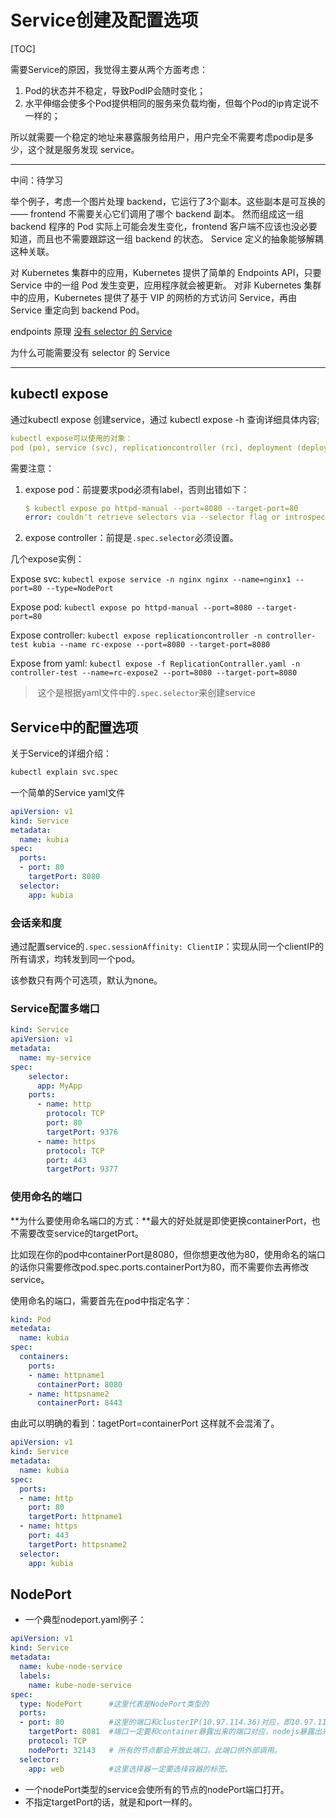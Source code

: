 # Service创建及配置选项

[TOC]

需要Service的原因，我觉得主要从两个方面考虑：

1. Pod的状态并不稳定，导致PodIP会随时变化；
2. 水平伸缩会使多个Pod提供相同的服务来负载均衡，但每个Pod的ip肯定说不一样的；

所以就需要一个稳定的地址来暴露服务给用户，用户完全不需要考虑podip是多少，这个就是服务发现 service。

---

中间：待学习

举个例子，考虑一个图片处理 backend，它运行了3个副本。这些副本是可互换的 —— frontend 不需要关心它们调用了哪个 backend 副本。 然而组成这一组 backend 程序的 Pod 实际上可能会发生变化，frontend 客户端不应该也没必要知道，而且也不需要跟踪这一组 backend 的状态。 Service 定义的抽象能够解耦这种关联。

对 Kubernetes 集群中的应用，Kubernetes 提供了简单的 Endpoints API，只要 Service 中的一组 Pod 发生变更，应用程序就会被更新。 对非 Kubernetes 集群中的应用，Kubernetes 提供了基于 VIP 的网桥的方式访问 Service，再由 Service 重定向到 backend Pod。

endpoints 原理 [没有 selector 的 Service](http://docs.kubernetes.org.cn/703.html#_selector_Service)

为什么可能需要没有 selector 的 Service

---



## kubectl expose

通过kubectl expose 创建service，通过 kubectl expose -h 查询详细具体内容;

```yaml
kubectl expose可以使用的对象：
pod (po), service (svc), replicationcontroller (rc), deployment (deploy), replicaset (rs)
```

需要注意：

1. expose pod：前提要求pod必须有label，否则出错如下：

   ```yaml
   $ kubectl expose po httpd-manual --port=8080 --target-port=80
   error: couldn't retrieve selectors via --selector flag or introspection: the pod has no labels and cannot be exposed
   ```

2. expose controller：前提是`.spec.selector`必须设置。

几个expose实例：

Expose svc: `kubectl expose service -n nginx nginx --name=nginx1 --port=80 --type=NodePort`

Expose pod: `kubectl expose po httpd-manual --port=8080 --target-port=80`

Expose controller: `kubectl expose replicationcontroller -n controller-test kubia --name rc-expose --port=8080 --target-port=8080`

Expose from yaml: `kubectl expose -f ReplicationContraller.yaml -n controller-test --name=rc-expose2 --port=8080 --target-port=8080`

> ​	这个是根据yaml文件中的`.spec.selector`来创建service



## Service中的配置选项

关于Service的详细介绍：

```bash
kubectl explain svc.spec
```

一个简单的Service yaml文件

```yaml
apiVersion: v1
kind: Service
metadata:
  name: kubia
spec:
  ports:
  - port: 80
    targetPort: 8080
  selector:
    app: kubia
```

### 会话亲和度

通过配置service的`.spec.sessionAffinity: ClientIP`：实现从同一个clientIP的所有请求，均转发到同一个pod。

该参数只有两个可选项，默认为none。

### Service配置多端口

```yaml
kind: Service
apiVersion: v1
metadata:
  name: my-service
spec:
    selector:
      app: MyApp
    ports:
      - name: http
        protocol: TCP
        port: 80
        targetPort: 9376
      - name: https
        protocol: TCP
        port: 443
        targetPort: 9377
```

### 使用命名的端口	

**为什么要使用命名端口的方式：**最大的好处就是即使更换containerPort，也不需要改变service的targetPort。

比如现在你的pod中containerPort是8080，但你想更改他为80，使用命名的端口的话你只需要修改pod.spec.ports.containerPort为80，而不需要你去再修改service。

使用命名的端口，需要首先在pod中指定名字：

```yaml
kind: Pod
metedata:
  name: kubia
spec:
  containers:
    ports:
    - name: httpname1
      containerPort: 8080
    - name: httpsname2
      containerPort: 8443
```

由此可以明确的看到：tagetPort=containerPort 这样就不会混淆了。

```yaml
apiVersion: v1
kind: Service
metadata:
  name: kubia
spec:
  ports:
  - name: http
    port: 80
    targetPort: httpname1
  - name: https
    port: 443
    targetPort: httpsname2
  selector:
    app: kubia
```

## NodePort

- 一个典型nodeport.yaml例子：


```yaml
apiVersion: v1
kind: Service
metadata:
  name: kube-node-service
  labels:
    name: kube-node-service
spec:
  type: NodePort      #这里代表是NodePort类型的
  ports:
  - port: 80          #这里的端口和clusterIP(10.97.114.36)对应，即10.97.114.36:80,供内部访问。
    targetPort: 8081  #端口一定要和container暴露出来的端口对应，nodejs暴露出来的端口是8081，所以这里也应是8081
    protocol: TCP
    nodePort: 32143   # 所有的节点都会开放此端口，此端口供外部调用。
  selector:
    app: web          #这里选择器一定要选择容器的标签。
```

- 一个nodePort类型的service会使所有的节点的nodePort端口打开。
- 不指定targetPort的话，就是和port一样的。